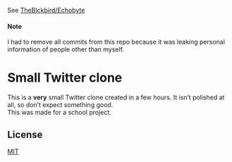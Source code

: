 See [TheBlckbird/Echobyte](https://github.com/TheBlckbird/Echobyte)

#### Note

I had to remove all commits from this repo because it was leaking personal information of people other than myself.

# Small Twitter clone

This is a **very** small Twitter clone created in a few hours. It isn’t polished at all, so don’t expect something good.  
This was made for a school project.

## License

[MIT](/LICENSE)
